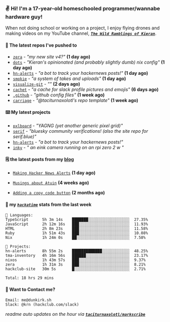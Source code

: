 ### ✌️ Hi! I'm a 17-year-old homeschooled programmer/wannabe hardware guy!

When not doing school or working on a project, I enjoy flying drones and making videos on my YouTube channel, [**_`The Wild Ramblings of Kieran`_**](https://youtube.com/@kieran.rambles).

#### 👷 The latest repos I've pushed to

- [`zera`](https://github.com/taciturnaxolotl/zera) - _"my new site v4?"_ **(1 day ago)**
- [`dots`](https://github.com/taciturnaxolotl/dots) - _"Kieran's opinionated (and probably slightly dumb) nix config"_ **(1 day ago)**
- [`hn-alerts`](https://github.com/taciturnaxolotl/hn-alerts) - _"a bot to track your hackernews posts!"_ **(1 day ago)**
- [`smokie`](https://github.com/taciturnaxolotl/smokie) - _"a system of takes and uploads"_ **(1 day ago)**
- [`visualize-git`](https://github.com/maxwofford/visualize-git) - _""_ **(2 days ago)**
- [`cachet`](https://github.com/taciturnaxolotl/cachet) - _"a cache for slack profile pictures and emojis"_ **(6 days ago)**
- [`.github`](https://github.com/taciturnaxolotl/.github) - _"github config files"_ **(1 week ago)**
- [`carriage`](https://github.com/taciturnaxolotl/carriage) - _"@taciturnaxolotl's repo template"_ **(1 week ago)**

#### ⌨️ My latest projects

- [`pxlboard`](https://github.com/taciturnaxolotl/pxlboard) - _"YAGNG (yet another generic pixel grid)"_
- [`serif`](https://github.com/taciturnaxolotl/serif) - _"bluesky community verifications! (also the site repo for serif.blue)"_
- [`hn-alerts`](https://github.com/taciturnaxolotl/hn-alerts) - _"a bot to track your hackernews posts!"_
- [`inky`](https://github.com/taciturnaxolotl/inky) - _" an eink camera running on an rpi zero 2 w "_

#### 🗒️ the latest posts from my [blog](https://dunkirk.sh)

- [`Making Hacker News Alerts`](https://dunkirk.sh/blog/hn-alerts/) **(1 day ago)**

- [`Musings about Atuin`](https://dunkirk.sh/blog/atuin/) **(4 weeks ago)**

- [`Adding a copy code button`](https://dunkirk.sh/blog/adding-a-copy-button/) **(2 months ago)**



#### 📡 my [_`hackatime`_](https://waka.hackclub.com) stats from the last week

```text
💾 Languages:
TypeScript      5h 3m 14s    ███████░░░░░░░░░░░░░░░░░░  27.35%
JavaScript      2h 12m 16s   ███░░░░░░░░░░░░░░░░░░░░░░  11.93%
HTML            2h 8m 23s    ███░░░░░░░░░░░░░░░░░░░░░░  11.58%
Ruby            1h 51m 43s   ███░░░░░░░░░░░░░░░░░░░░░░  10.08%
Nix             1h 24m 0s    ██░░░░░░░░░░░░░░░░░░░░░░░  7.58%

💼 Projects:
hn-alerts       8h 55m 2s    █████████████░░░░░░░░░░░░  48.25%
tma-inventory   4h 16m 56s   ██████░░░░░░░░░░░░░░░░░░░  23.17%
nixos           1h 43m 57s   ███░░░░░░░░░░░░░░░░░░░░░░  9.37%
zera            1h 31m 3s    ███░░░░░░░░░░░░░░░░░░░░░░  8.21%
hackclub-site   30m 5s       █░░░░░░░░░░░░░░░░░░░░░░░░  2.71%

Total: 18 hrs 29 mins
```

#### 📮 Want to Contact me?

```text
Email: me@dunkirk.sh
Slack: @krn (hackclub.com/slack)
```

_readme auto updates on the hour via [**`taciturnaxolotl/markscribe`**](https://github.com/taciturnaxolotl/markscribe)_
